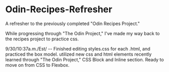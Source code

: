 # Odin-Recipes-Refresher

A refresher to the previously completed "Odin Recipes Project."

While progressing through "The Odin Project," I've made my way back to the recipes project to practice css.

9/30/10:37a.m./Est/ -- Finished editing styles.css for each .html, and practiced the box model. utilized new css and html elements recently learned through "The Odin Project," CSS Block and Inline section. Ready to move on from CSS to Flexbox.
